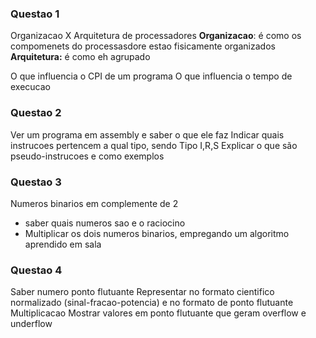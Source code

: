 ### Questao 1
Organizacao X Arquitetura de processadores
**Organizacao**: é como os compomenets do processasdore estao fisicamente organizados
**Arquitetura:** é como eh agrupado



O que influencia o CPI de um programa
O que influencia o tempo de execucao 

### Questao 2
Ver um programa em assembly e saber o que ele faz
Indicar quais instrucoes pertencem a qual tipo, sendo Tipo I,R,S
Explicar o que são pseudo-instrucoes e como exemplos

### Questao 3
Numeros binarios em complemente de 2
 - saber quais numeros sao e o raciocino
 - Multiplicar os dois numeros binarios, empregando um algoritmo aprendido em sala

### Questao 4
Saber numero ponto flutuante
Representar no formato cientifico normalizado (sinal-fracao-potencia) e no formato de ponto flutuante
Multiplicacao
Mostrar valores em ponto flutuante que geram overflow e underflow
